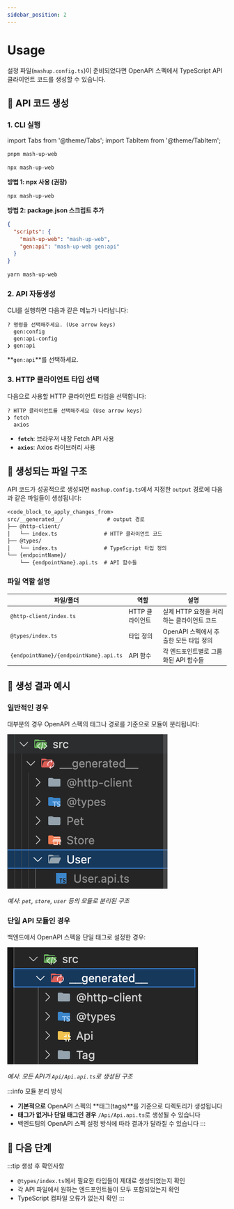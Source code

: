 ```yaml
---
sidebar_position: 2
---
```


# Usage

설정 파일(`mashup.config.ts`)이 준비되었다면 OpenAPI 스펙에서 TypeScript API 클라이언트 코드를 생성할 수 있습니다.

## 🚀 API 코드 생성

### 1. CLI 실행

import Tabs from '@theme/Tabs';
import TabItem from '@theme/TabItem';

<Tabs groupId="package-managers">
  <TabItem value="pnpm" label="pnpm" default>

```bash
pnpm mash-up-web
```

  </TabItem>
  <TabItem value="npm" label="npm">

```bash
npx mash-up-web
```

  </TabItem>
  <TabItem value="yarn" label="yarn">

**방법 1: npx 사용 (권장)**

```bash
npx mash-up-web
```

**방법 2: package.json 스크립트 추가**

```json
{
  "scripts": {
    "mash-up-web": "mash-up-web",
    "gen:api": "mash-up-web gen:api"
  }
}
```

```bash
yarn mash-up-web
```

  </TabItem>
</Tabs>

### 2. API 자동생성

CLI를 실행하면 다음과 같은 메뉴가 나타납니다:

```
? 명령을 선택해주세요. (Use arrow keys)
  gen:config
  gen:api-config
❯ gen:api
```

**`gen:api`**를 선택하세요.

### 3. HTTP 클라이언트 타입 선택

다음으로 사용할 HTTP 클라이언트 타입을 선택합니다:

```
? HTTP 클라이언트를 선택해주세요 (Use arrow keys)
❯ fetch
  axios
```

- **`fetch`**: 브라우저 내장 Fetch API 사용
- **`axios`**: Axios 라이브러리 사용

## 📁 생성되는 파일 구조

API 코드가 성공적으로 생성되면 `mashup.config.ts`에서 지정한 `output` 경로에 다음과 같은 파일들이 생성됩니다:

```
<code_block_to_apply_changes_from>
src/__generated__/              # output 경로
├── @http-client/
│   └── index.ts               # HTTP 클라이언트 코드
├── @types/
│   └── index.ts               # TypeScript 타입 정의
└── {endpointName}/
    └── {endpointName}.api.ts  # API 함수들
```

### 파일 역할 설명

| 파일/폴더                              | 역할            | 설명                                      |
| -------------------------------------- | --------------- | ----------------------------------------- |
| `@http-client/index.ts`                | HTTP 클라이언트 | 실제 HTTP 요청을 처리하는 클라이언트 코드 |
| `@types/index.ts`                      | 타입 정의       | OpenAPI 스펙에서 추출한 모든 타입 정의    |
| `{endpointName}/{endpointName}.api.ts` | API 함수        | 각 엔드포인트별로 그룹화된 API 함수들     |

## 📸 생성 결과 예시

### 일반적인 경우

대부분의 경우 OpenAPI 스펙의 태그나 경로를 기준으로 모듈이 분리됩니다:

![Gen API Result1](./img/mash-up-web-gen-api-result-1.png)

_예시: `pet`, `store`, `user` 등의 모듈로 분리된 구조_

### 단일 API 모듈인 경우

백엔드에서 OpenAPI 스펙을 단일 태그로 설정한 경우:

![Gen API Result2](./img/mash-up-web-gen-api-result-2.png)

_예시: 모든 API가 `Api/Api.api.ts`로 생성된 구조_

:::info 모듈 분리 방식

- **기본적으로** OpenAPI 스펙의 **태그(tags)**를 기준으로 디렉토리가 생성됩니다
- **태그가 없거나 단일 태그인 경우** `/Api/Api.api.ts`로 생성될 수 있습니다
- 백엔드팀의 OpenAPI 스펙 설정 방식에 따라 결과가 달라질 수 있습니다
  :::

## 🎯 다음 단계

:::tip 생성 후 확인사항

- `@types/index.ts`에서 필요한 타입들이 제대로 생성되었는지 확인
- 각 API 파일에서 원하는 엔드포인트들이 모두 포함되었는지 확인
- TypeScript 컴파일 오류가 없는지 확인
  :::
